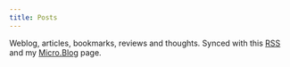 ```yaml
---
title: Posts
---
```


Weblog, articles, bookmarks, reviews and thoughts.
Synced with this [RSS](/index.xml) and my [Micro.Blog](https://micro.blog/ybbond) page.
